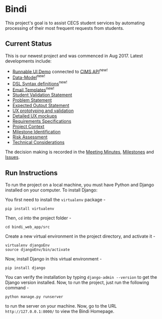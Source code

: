 # Bindi

This project's goal is to assist CECS student services by automating processing of their most frequent requests from students.

## Current Status

This is our newest project and was commenced in Aug 2017. Latest developments include:
* [Runnable UI Demo](https://gitlab.cecs.anu.edu.au/u6087050/Bindi)  connected to [CIMS API](https://gitlab.anu.edu.au/CIMS/django-cims)<sup>new!</sup>
* [Data-Model](https://drive.google.com/open?id=0B6Gi8SxOYcVcS3BGLWE0VXUweWc&authuser=0)<sup>new!</sup>
* [DSL Syntax definitions](https://drive.google.com/file/d/0B6Gi8SxOYcVcZFpQcmhjUWRyaWs/view)<sup>new!</sup>
* [Email Templates](https://drive.google.com/file/d/0B5WjPO1bT5lWalMzUlBLNElpLXc/view)<sup>new!</sup>
* [Student Validation Statement](https://gitlab.cecs.anu.edu.au/u6087050/Bindi/issues/18)
* [Problem Statement](https://gitlab.cecs.anu.edu.au/u6087050/Bindi/issues/17)
* [Expected Output Statement](https://gitlab.cecs.anu.edu.au/u6087050/Bindi/issues/16)
* [UX prototyping and validation](https://drive.google.com/drive/u/0/folders/0B5WjPO1bT5lWU0EtR0tnYUw0Qlkhttps://drive.google.com/drive/u/0/folders/0B5WjPO1bT5lWU0EtR0tnYUw0Qlk
  )
* [Detailed UX mockups](https://drive.google.com/file/d/0B6HnLcOVGBVPM1p4RzY5MFU3WXM/view?usp=sharing)
* [Requirements Specifications](https://docs.google.com/document/d/1OgiPKKXuQxGPbqgPvJBHi1qPd4xxDT24y5ZdrksM0I4/edit)
* [Project Context](https://docs.google.com/document/d/15-ZN6KQLDY3AECHjd7IGkOZYF_toA3wbyNNe_D1-w1k/edit)
* [Milestone Identification](https://docs.google.com/document/d/1OUI3Mvpm1Pk_m9U6coXjR60oIJiTWStOwZeiTafKU4A/edit)
* [Risk Assessment](https://docs.google.com/document/d/1VZXmNm6qpzCX0OCdQQnXlh9ju-BAZiEKvf297k-d0NA/edit)
* [Technical Considerations](https://drive.google.com/drive/folders/0B7pDhhYmgcOCS0RIY1RFWkxRTnM)

The decision making is recorded in the [Meeting Minutes](https://drive.google.com/drive/u/0/folders/0B5WjPO1bT5lWaVk3ZXR1Rzc0cTg), [Milestones](https://gitlab.cecs.anu.edu.au/u6087050/Bindi/milestones) and [Issues](https://gitlab.cecs.anu.edu.au/u6087050/Bindi/issues).

## Run Instructions

To run the project on a local machine, you must have Python and Django installed on your computer. To install Django:

You first need to install the `virtualenv` package -
```
pip install virtualenv
```
Then, `cd` into the project folder -
```
cd bindi_web_app/src
```
Create a new virtual environment in the project directory, and activate it -
```
virtualenv djangoEnv
source djangoEnv/bin/activate
```
Now, install Django in this virtual environment -
```
pip install django
```
You can verify the installation by typing `django-admin --version` to get the Django version installed.
Now, to run the project, just run the following command -
```
python manage.py runserver
```
to run the server on your machine. Now, go to the URL `http://127.0.0.1:8000/` to view the Bindi Homepage.
